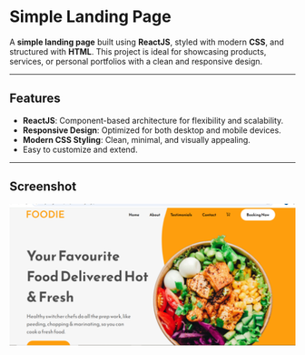 # Simple Landing Page

A **simple landing page** built using **ReactJS**, styled with modern **CSS**, and structured with **HTML**. This project is ideal for showcasing products, services, or personal portfolios with a clean and responsive design.

---

## Features

- **ReactJS**: Component-based architecture for flexibility and scalability.
- **Responsive Design**: Optimized for both desktop and mobile devices.
- **Modern CSS Styling**: Clean, minimal, and visually appealing.
- Easy to customize and extend.

---

## Screenshot

![Landing Page Screenshot](./Screenshot.png)

